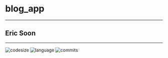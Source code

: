 # blog_app

___

## Eric Soon

___

![codesize](https://img.shields.io/github/languages/code-size/ericsoon/blog_app)
![language](https://img.shields.io/github/languages/top/ericsoon/blog_app)
![commits](https://img.shields.io/github/commit-activity/y/ericsoon/blog_app)
